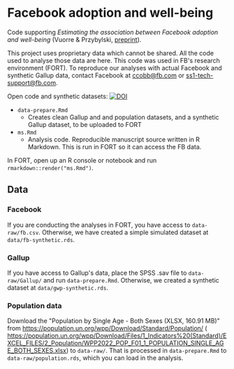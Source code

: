 # Facebook adoption and well-being

Code supporting *Estimating the association between Facebook adoption and well-being* (Vuorre & Przybylski, [preprint]()).

This project uses proprietary data which cannot be shared. All the code used to analyse those data are here. This code was used in FB's research environment (FORT). To reproduce our analyses with actual Facebook and synthetic Gallup data, contact Facebook at <ccobb@fb.com> or <ss1-tech-support@fb.com>.

Open code and synthetic datasets: [![DOI](https://zenodo.org/badge/525367459.svg)](https://zenodo.org/badge/latestdoi/525367459)

- `data-prepare.Rmd`
  - Creates clean Gallup and and population datasets, and a synthetic Gallup dataset, to be uploaded to FORT
- `ms.Rmd`
  - Analysis code. Reproducible manuscript source written in R Markdown. This is run in FORT so it can access the FB data.
  
In FORT, open up an R console or notebook and run `rmarkdown::render("ms.Rmd")`.

## Data

### Facebook

If you are conducting the analyses in FORT, you have access to `data-raw/fb.csv`. Otherwise, we have created a simple simulated dataset at `data/fb-synthetic.rds`.

### Gallup

If you have access to Gallup's data, place the SPSS .sav file to `data-raw/Gallup/` and run `data-prepare.Rmd`. Otherwise, we created a synthetic dataset at `data/gwp-synthetic.rds`.

### Population data

Download the "Population by Single Age - Both Sexes (XLSX, 160.91 MB)" from <https://population.un.org/wpp/Download/Standard/Population/> ( <https://population.un.org/wpp/Download/Files/1_Indicators%20(Standard)/EXCEL_FILES/2_Population/WPP2022_POP_F01_1_POPULATION_SINGLE_AGE_BOTH_SEXES.xlsx>) to `data-raw/`. That is processed in `data-prepare.Rmd` to `data-raw/population.rds`, which you can load in the analysis.